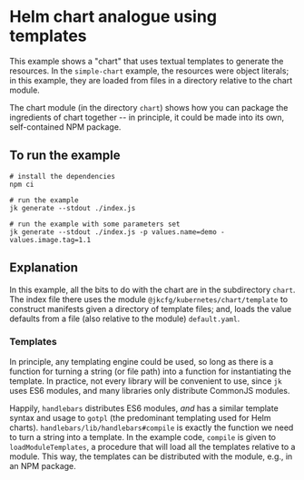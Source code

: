 # Helm chart analogue using templates

This example shows a "chart" that uses textual templates to generate
the resources. In the `simple-chart` example, the resources were
object literals; in this example, they are loaded from files in a
directory relative to the chart module.

The chart module (in the directory `chart`) shows how you can package
the ingredients of chart together -- in principle, it could be made
into its own, self-contained NPM package.

## To run the example

```console
# install the dependencies
npm ci

# run the example
jk generate --stdout ./index.js

# run the example with some parameters set
jk generate --stdout ./index.js -p values.name=demo -values.image.tag=1.1
```

## Explanation

In this example, all the bits to do with the chart are in the
subdirectory `chart`. The index file there uses the module
`@jkcfg/kubernetes/chart/template` to construct manifests given a
directory of template files; and, loads the value defaults from a file
(also relative to the module) `default.yaml`.

### Templates

In principle, any templating engine could be used, so long as there is
a function for turning a string (or file path) into a function for
instantiating the template. In practice, not every library will be
convenient to use, since `jk` uses ES6 modules, and many libraries
only distribute CommonJS modules.

Happily, `handlebars` distributes ES6 modules, _and_ has a similar
template syntax and usage to `gotpl` (the predominant templating used
for Helm charts). `handlebars/lib/handlebars#compile` is exactly the
function we need to turn a string into a template. In the example
code, `compile` is given to `loadModuleTemplates`, a procedure that
will load all the templates relative to a module. This way, the
templates can be distributed with the module, e.g., in an NPM package.
